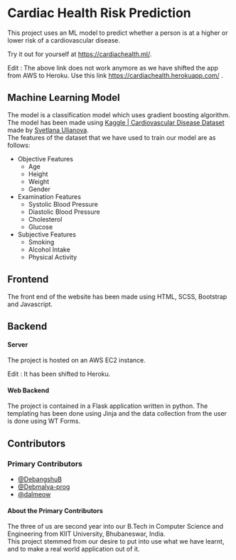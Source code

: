 # Cardiac Health Risk Prediction

This project uses an ML model to predict whether a person is at a higher or lower risk of a cardiovascular disease.

Try it out for yourself at https://cardiachealth.ml/.

Edit : The above link does not work anymore as we have shifted the app from AWS to Heroku. Use this link https://cardiachealth.herokuapp.com/ .


## Machine Learning Model

The model is a classification model which uses gradient boosting algorithm. The model has been made using [Kaggle | Cardiovascular Disease Dataset](https://www.kaggle.com/sulianova/cardiovascular-disease-dataset) made by [Svetlana Ulianova](https://www.kaggle.com/sulianova).\
The features of the dataset that we have used to train our model are as follows:

* Objective Features
  * Age
  * Height
  * Weight
  * Gender
* Examination Features
  * Systolic Blood Pressure
  * Diastolic Blood Pressure
  * Cholesterol
  * Glucose
* Subjective Features
  * Smoking
  * Alcohol Intake
  * Physical Activity
  

## Frontend

The front end of the website has been made using HTML, SCSS, Bootstrap and Javascript.


## Backend

#### Server
The project is hosted on an AWS EC2 instance.

Edit : It has been shifted to Heroku.

#### Web Backend
The project is contained in a Flask application written in python. The templating has been done using Jinja and the data collection from the user is done using WT Forms.


## Contributors

### Primary Contributors
* [@DebangshuB](https://github.com/DebangshuB)
* [@Debmalya-prog](https://github.com/Debmalya-prog)
* [@dalmeow](https://github.com/dalmeow)

#### About the Primary Contributors

The three of us are second year into our B.Tech in Computer Science and Engineering from KIIT University, Bhubaneswar, India.\
This project stemmed from our desire to put into use what we have learnt, and to make a real world application out of it.



